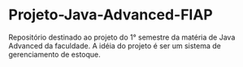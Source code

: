 # Projeto-Java-Advanced-FIAP
Repositório destinado ao projeto do 1° semestre da matéria de Java Advanced da faculdade.
A idéia do projeto é ser um sistema de gerenciamento de estoque.
